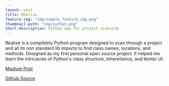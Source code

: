 ```yaml
---
layout: post
title: Realize
feature-img: "img/sample_feature_img.png"
thumbnail-path: "img/python.png"
short-description: Python app for project scanning
---
```

Realize is a completely Python program designed to scan through a project and all its non standard lib imports to find class names, locations, and methods. Designed as my first personal open source project. It helped me learn the intricacies of Python's class
structure, inhereitance, and tkinter UI.

[Medium Post](https://medium.com/@jrwalker314/realize-a-python-app-for-understanding-a-programs-code-structure-c648580d8358)

[Github Source](https://github.com/IronPenguin4179/Realize)